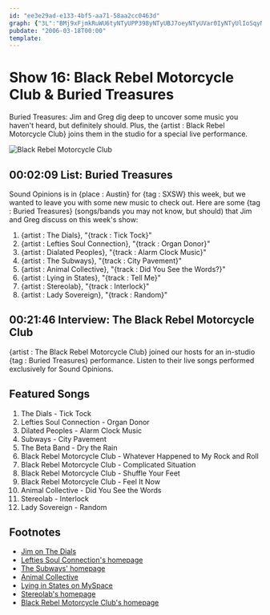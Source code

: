 ```yaml
---
id: "ee3e29ad-e133-4bf5-aa71-58aa2cc0463d"
graph: {"3L":"BMj9xFjmkRuWU6tyNTyUPP398yNTyUBJ7oeyNTyUVar0IyNTyUlIoSqyNTyUIa8PnyNTyUKYPupyNTyU9Lad9yNTyU9Lad9IyLk1KYPupj7SI7Ia8PnpWBKslIoSqzLJYQ9HheDVar0I7oZ34BJ7oePP398uWU6tBKoRaPP398WqQWFuWU6t","10A":"Md9jpyNTyU"}
pubdate: "2006-03-18T00:00"
template: 
---
```






# Show 16: Black Rebel Motorcycle Club & Buried Treasures

Buried Treasures: Jim and Greg dig deep to uncover some music you haven't heard, but definitely should. Plus, the {artist : Black Rebel Motorcycle Club} joins them in the studio for a special live performance.

![Black Rebel Motorcycle Club](https://static.soundopinions.org/images/2006/brmc.jpg)



## 00:02:09 List: Buried Treasures

Sound Opinions is in {place : Austin} for {tag : SXSW} this week, but we wanted to leave you with some new music to check out. Here are some {tag : Buried Treasures} (songs/bands you may not know, but should) that Jim and Greg discuss on this week's show:

1. {artist : The Dials}, "{track : Tick Tock}"
2. {artist : Lefties Soul Connection}, "{track : Organ Donor}"
3. {artist : Dialated Peoples}, "{track : Alarm Clock Music}"
4. {artist : The Subways}, "{track : City Pavement}"
5. {artist : Animal Collective}, "{track : Did You See the Words?}"
6. {artist : Lying in States}, "{track : Tell Me}"
7. {artist : Stereolab}, "{track : Interlock}"
8. {artist : Lady Sovereign}, "{track : Random}"



## 00:21:46 Interview: The Black Rebel Motorcycle Club

{artist : The Black Rebel Motorcycle Club} joined our hosts for an in-studio {tag : Buried Treasures} performance. Listen to their live songs performed exclusively for Sound Opinions.



## Featured Songs

1. The Dials - Tick Tock
2. Lefties Soul Connection - Organ Donor
3. Dilated Peoples - Alarm Clock Music
4. Subways - City Pavement
5. The Beta Band - Dry the Rain
6. Black Rebel Motorcycle Club - Whatever Happened to My Rock and Roll
7. Black Rebel Motorcycle Club - Complicated Situation
8. Black Rebel Motorcycle Club - Shuffle Your Feet
9. Black Rebel Motorcycle Club - Feel It Now
10. Animal Collective - Did You See the Words
11. Stereolab - Interlock
12. Lady Sovereign - Random



## Footnotes

- [Jim on The Dials](http://www.jimdero.com/News%202006/DialsLiveJan13.htm)
- [Lefties Soul Connection's homepage](http://www.leftiessoulconnection.com/)
- [The Subways' homepage](http://www.thesubways.net/)
- [Animal Collective](http://www.allmusic.com/cg/amg.dll?p=amg&sql=11:hikxiklabb59)
- [Lying in States on MySpace](http://www.myspace.com/lyinginstates)
- [Stereolab's homepage](http://www.stereolab.co.uk/)
- [Black Rebel Motorcycle Club's homepage](http://www.blackrebelmotorcycleclub.com/)